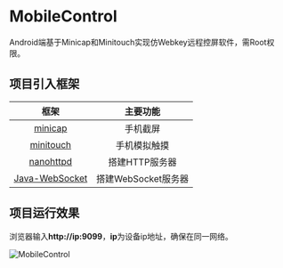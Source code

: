 # MobileControl
Android端基于Minicap和Minitouch实现仿Webkey远程控屏软件，需Root权限。
## 项目引入框架
|    框架   |主要功能                          
|:-----------:|:-----------:
|[minicap](https://github.com/openstf/minicap)|手机截屏            
|[minitouch](https://github.com/openstf/minitouch)|手机模拟触摸          
|[nanohttpd](https://github.com/NanoHttpd/nanohttpd)|搭建HTTP服务器
|[Java-WebSocket](https://hub.fastgit.org/TooTallNate/Java-WebSocket)|搭建WebSocket服务器
## 项目运行效果
浏览器输入**http://ip:9099**，**ip**为设备ip地址，确保在同一网络。

![MobileControl](https://github.com/shenbengit/ArcFace/blob/master/screenshots/ArcFace01.gif)
